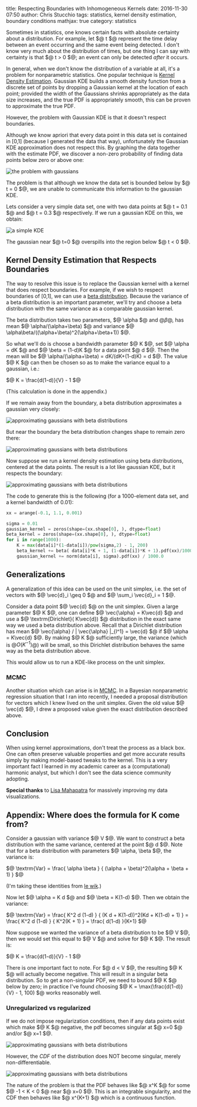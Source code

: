 title: Respecting Boundaries with Inhomogeneous Kernels
date: 2016-11-30 07:50
author: Chris Stucchio
tags: statistics, kernel density estimation, boundary conditions
mathjax: true
category: statistics

Sometimes in statistics, one knows certain facts with absolute certainty about a distribution. For example, let $@ t $@ represent the time delay between an event occurring and the same event being detected. I don't know very much about the distribution of times, but one thing I can say with certainty is that $@ t > 0 $@; an event can only be detected *after* it occurs.

In general, when we don't know the distribution of a variable at all, it's a problem for nonparametric statistics. One popular technique is [Kernel Density Estimation](https://en.wikipedia.org/wiki/Kernel_density_estimation). Gaussian KDE builds a smooth density function from a discrete set of points by dropping a Gaussian kernel at the location of each point; provided the width of the Gaussians shrinks appropriately as the data size increases, and the true PDF is appropriately smooth, this can be proven to approximate the true PDF.

However, the problem with Gaussian KDE is that it doesn't respect boundaries.

Although we know apriori that every data point in this data set is contained in [0,1] (because I generated the data that way), unfortunately the Gaussian KDE approximation does not respect this. By graphing the data together with the estimate PDF, we discover a non-zero probability of finding data points below zero or above one:

![the problem with gaussians](/blog_media/2016/boundary_respecting_kernels/gaussian_kernel_smoothing.png)

The problem is that although we know the data set is bounded below by $@ t = 0 $@, we are unable to communicate this information to the gaussian KDE.

Lets consider a very simple data set, one with two data points at $@ t = 0.1 $@ and $@ t = 0.3 $@ respectively. If we run a gaussian KDE on this, we obtain:

![a simple KDE](/blog_media/2016/boundary_respecting_kernels/simple_kde.png)

The gaussian near $@ t=0 $@ overspills into the region below $@ t < 0 $@.

## Kernel Density Estimation that Respects Boundaries

The way to resolve this issue is to replace the Gaussian kernel with a kernel that does respect boundaries. For example, if we wish to respect boundaries of [0,1], we can use a [beta distribution](https://en.wikipedia.org/wiki/Beta_distribution). Because the variance of a beta distribution is an important parameter, we'll try and choose a beta distribution with the same variance as a comparable gaussian kernel.

The beta distribution takes two parameters, $@ \alpha $@ and $@ \beta$@, has mean $@ \alpha/(\alpha+\beta) $@ and variance $@ \alpha\beta/((\alpha+\beta)^2(\alpha+\beta+1)) $@.

So what we'll do is choose a bandwidth parameter $@ K $@, set $@ \alpha = dK $@ and $@ \beta = (1-d)K $@ for a data point $@ d $@. Then the mean will be $@ \alpha/\(\alpha+\beta) = dK/(dK+(1-d)K) = d $@. The value $@ K $@ can then be chosen so as to make the variance equal to a gaussian, i.e.:

$@
K = \frac{d(1-d)}{V} - 1
$@

(This calculation is done in the appendix.)

If we remain away from the boundary, a beta distribution approximates a gaussian very closely:

![approximating gaussians with beta distributions](/blog_media/2016/boundary_respecting_kernels/beta_approx1.png)

But near the boundary the beta distribution changes shape to remain zero there:

![approximating gaussians with beta distributions](/blog_media/2016/boundary_respecting_kernels/beta_approx2.png)

Now suppose we run a kernel density estimation using beta distributions, centered at the data points. The result is a lot like gaussian KDE, but it respects the boundary:

![approximating gaussians with beta distributions](/blog_media/2016/boundary_respecting_kernels/beta_kde.png)

The code to generate this is the following (for a 1000-element data set, and a kernel bandwidth of 0.01):

```python
xx = arange(-0.1, 1.1, 0.001)

sigma = 0.01
gaussian_kernel = zeros(shape=(xx.shape[0], ), dtype=float)
beta_kernel = zeros(shape=(xx.shape[0], ), dtype=float)
for i in range(1000):
    K = max(data[i]*(1-data[i])/pow(sigma,2) - 1, 200)
    beta_kernel += beta( data[i]*K + 1, (1-data[i])*K + 1).pdf(xx)/1000.0
    gaussian_kernel += norm(data[i], sigma).pdf(xx) / 1000.0
```

## Generalizations

A generalization of this idea can be used on the unit simplex, i.e. the set of vectors with $@ \vec{d}_i \geq 0 $@ and $@ \sum_i \vec{d}_i = 1 $@.

Consider a data point $@ \vec{d} $@ on the unit simplex. Given a large parameter $@ K $@, one can define $@ \vec{\alpha} = K\vec{d} $@ and use a $@ \textrm{Dirichlet}( K\vec{d}) $@ distribution in the exact same way we used a beta distribution above. Recall that a Dirichlet distribution has mean $@ \vec{\alpha} / \| \vec{\alpha} \|_{l^1} = \vec{d} $@ if $@ \alpha = K\vec{d} $@. By making $@ K $@ sufficiently large, the variance (which is $@O(K^{-1})$@) will be small, so this Dirichlet distribution behaves the same way as the beta distribution above.

This would allow us to run a KDE-like process on the unit simplex.

### MCMC

Another situation which can arise is in [MCMC](https://en.wikipedia.org/wiki/Metropolis%E2%80%93Hastings_algorithm). In a Bayesian nonparametric regression situation that I ran into recently, I needed a proposal distribution for vectors which I knew lived on the unit simplex. Given the old value $@ \vec{d} $@, I drew a proposed value given the exact distribution described above.

## Conclusion

When using kernel approximations, don't treat the process as a black box. One can often preserve valuable properties and get more accurate results simply by making model-based tweaks to the kernel. This is a very important fact I learned in my academic career as a (computational) harmonic analyst, but which I don't see the data science community adopting.

**Special thanks** to [Lisa Mahapatra](http://lisamahapatra.com/) for massively improving my data visualizations.

## Appendix: Where does the formula for K come from?

Consider a gaussian with variance $@ V $@. We want to construct a beta distribution with the same variance, centered at the point $@ d $@. Note that for a beta distribution with parameters $@ \alpha, \beta $@, the variance is:

$@
\textrm{Var} = \frac{ \alpha \beta } { (\alpha + \beta)^2(\alpha + \beta + 1) }
$@

(I'm taking these identities from [le wik](https://en.wikipedia.org/wiki/Beta_distribution).)

Now let $@ \alpha = K d $@ and $@ \beta = K(1-d) $@. Then we obtain the variance:

$@
\textrm{Var} = \frac{ K^2 d (1-d) } { (K d + K(1-d))^2(Kd + K(1-d) + 1) } = \frac{ K^2 d (1-d) } { K^2(K + 1) } = \frac{ d(1-d) }{K+1}
$@

Now suppose we wanted the variance of a beta distribution to be $@ V $@, then we would set this equal to $@ V $@ and solve for $@ K $@. The result is:

$@
K = \frac{d(1-d)}{V} - 1
$@

There is one important fact to note. For $@ d < V $@, the resulting $@ K $@ will actually become negative. This will result in a singular beta distribution. So to get a non-singular PDF, we need to bound $@ K $@ below by zero; in practice I've found choosing $@ K = \max(\frac{d(1-d)}{V} - 1, 100) $@ works reasonably well.

### Unregularized vs regularized

If we do not impose regularization conditions, then if any data points exist which make $@ K $@ negative, the pdf becomes singular at $@ x=0 $@ and/or $@ x=1 $@.

![approximating gaussians with beta distributions](/blog_media/2016/boundary_respecting_kernels/gaussian_unregularized.png)

However, the *CDF* of the distribution does NOT become singular, merely non-differentiable.

![approximating gaussians with beta distributions](/blog_media/2016/boundary_respecting_kernels/gaussian_unregularized_cdf.png)

The nature of the problem is that the PDF behaves like $@ x^K $@ for some $@ -1 < K < 0 $@ near $@ x=0 $@. This is an integrable singularity, and the CDF then behaves like $@ x^{K+1} $@ which is a continuous function.
